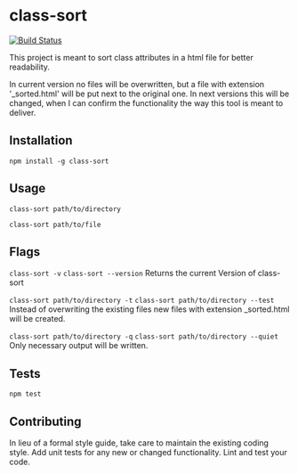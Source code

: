 class-sort
=========
[![Build Status](https://travis-ci.com/wesselbaum/class-sort.svg?branch=master)](https://travis-ci.com/wesselbaum/class-sort)

This project is meant to sort class attributes in a html file for better readability.
 
In current version no files will be overwritten, but a file with extension '_sorted.html' will be put next to the original one. In next versions this will be changed, when I can confirm the functionality the way this tool is meant to deliver.

## Installation

  `npm install -g class-sort`

## Usage

  `class-sort path/to/directory`
  
  `class-sort path/to/file`

## Flags

  `class-sort -v` `class-sort --version` Returns the current Version of class-sort  
  
  `class-sort path/to/directory -t` `class-sort path/to/directory --test` Instead of overwriting the existing files new files with extension _sorted.html will be created.

  `class-sort path/to/directory -q` `class-sort path/to/directory --quiet` Only necessary output will be written.
  
  
  
## Tests

  `npm test`

## Contributing

In lieu of a formal style guide, take care to maintain the existing coding style. Add unit tests for any new or changed functionality. Lint and test your code.